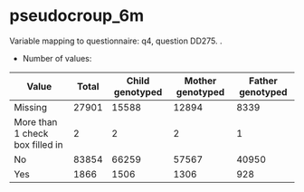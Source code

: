 # pseudocroup_6m
Variable mapping to questionnaire: q4, question DD275.
.
- Number of values:

| Value | Total | Child genotyped | Mother genotyped | Father genotyped |
| ----- | ----- | --------------- | ---------------- | ---------------- |
| Missing | 27901 | 15588 | 12894 | 8339 |
| More than 1 check box filled in | 2 | 2 | 2 |1 |
| No | 83854 | 66259 | 57567 |40950 |
| Yes | 1866 | 1506 | 1306 |928 |



